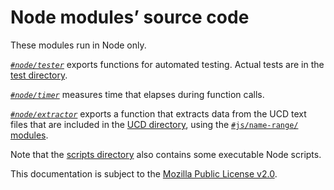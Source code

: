 # Node modules’ source code
These modules run in Node only.

*[`#node/tester`](./tester.mjs)* exports functions for automated testing.
Actual tests are in the [test directory](../../test/).

*[`#node/timer`](./timer.mjs)* measures time that elapses during function
calls.

*[`#node/extractor`](./extractor.mjs)* exports a function that extracts data
from the UCD text files that are included in the [UCD directory][], using the
[`#js/name-range/` modules][].

[UCD directory]: ../ucd/
[`#js/name-range/` modules]: ../js/name-range/README.md

Note that the [scripts directory][] also contains some executable Node scripts.

[scripts directory]: ../../scripts/

This documentation is subject to the [Mozilla Public License v2.0][MPL].

[MPL]: https://mozilla.org/MPL/2.0/
